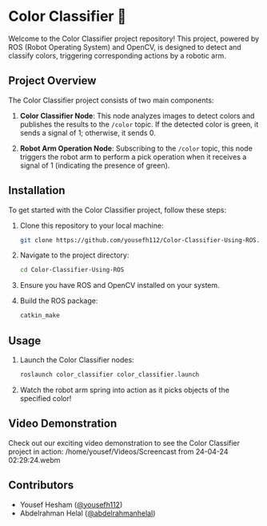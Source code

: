 
# Color Classifier 🤖

Welcome to the Color Classifier project repository! This project, powered by ROS (Robot Operating System) and OpenCV, is designed to detect and classify colors, triggering corresponding actions by a robotic arm.

## Project Overview

The Color Classifier project consists of two main components:

1. **Color Classifier Node**: This node analyzes images to detect colors and publishes the results to the `/color` topic. If the detected color is green, it sends a signal of 1; otherwise, it sends 0.

2. **Robot Arm Operation Node**: Subscribing to the `/color` topic, this node triggers the robot arm to perform a pick operation when it receives a signal of 1 (indicating the presence of green).

## Installation

To get started with the Color Classifier project, follow these steps:

1. Clone this repository to your local machine:

   ```bash
   git clone https://github.com/yousefh112/Color-Classifier-Using-ROS.git
   ```

2. Navigate to the project directory:

   ```bash
   cd Color-Classifier-Using-ROS
   ```

3. Ensure you have ROS and OpenCV installed on your system.

4. Build the ROS package:

   ```bash
   catkin_make
   ```

## Usage

1. Launch the Color Classifier nodes:

   ```bash
   roslaunch color_classifier color_classifier.launch
   ```

2. Watch the robot arm spring into action as it picks objects of the specified color!

## Video Demonstration

Check out our exciting video demonstration to see the Color Classifier project in action:
/home/yousef/Videos/Screencast from 24-04-24 02:29:24.webm

## Contributors

- Yousef Hesham ([@yousefh112](https://github.com/yousefh112))
- Abdelrahman Helal ([@abdelrahmanhelal](https://github.com/Helal20002018))
